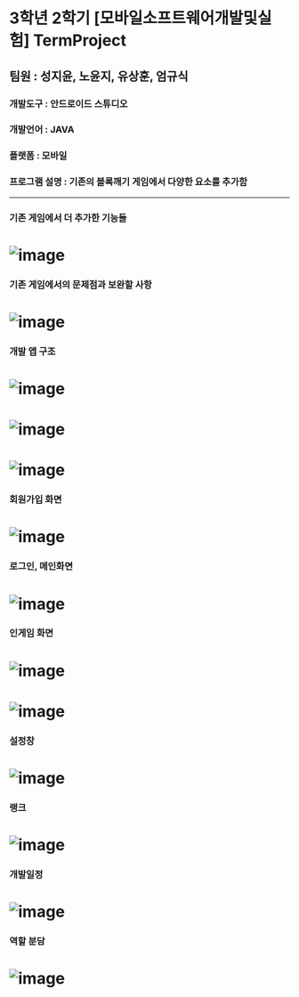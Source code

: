 # 3학년 2학기 [모바일소프트웨어개발및실험] TermProject
## 팀원 : 성지윤, 노윤지, 유상훈, 엄규식

### 개발도구 : 안드로이드 스튜디오
### 개발언어 : JAVA
### 플랫폼 : 모바일
### 프로그램 설명 : 기존의 블록깨기 게임에서 다양한 요소를 추가함
----------------------------------------------------------------
### 기존 게임에서 더 추가한 기능들
# ![image](https://github.com/SungJiYoon/TP_BlockBreakerRemake/assets/66246253/e75b5b59-0cfa-4ab3-870c-93b9a9e5022b)
### 기존 게임에서의 문제점과 보완할 사항
# ![image](https://github.com/SungJiYoon/TP_BlockBreakerRemake/assets/66246253/eceaa579-f1a0-4345-a7cd-9b35676dacaa)
### 개발 앱 구조
# ![image](https://github.com/SungJiYoon/TP_BlockBreakerRemake/assets/66246253/4704db02-e63a-4198-9df5-044473e89799)
# ![image](https://github.com/SungJiYoon/TP_BlockBreakerRemake/assets/66246253/5aa01038-4d2c-42ce-96d6-53445352e57f)
# ![image](https://github.com/SungJiYoon/TP_BlockBreakerRemake/assets/66246253/48752d54-8d09-4be2-947d-be7c080f6f3a)
### 회원가입 화면
# ![image](https://github.com/SungJiYoon/TP_BlockBreakerRemake/assets/66246253/70c1842f-7dd0-4d03-8019-10391d88c8b5)
### 로그인, 메인화면
# ![image](https://github.com/SungJiYoon/TP_BlockBreakerRemake/assets/66246253/60f43133-8ec7-4d03-88b5-d8872e9120cd)
### 인게임 화면
# ![image](https://github.com/SungJiYoon/TP_BlockBreakerRemake/assets/66246253/d9977ae5-c58f-42c5-9093-23206ebb963e)
# ![image](https://github.com/SungJiYoon/TP_BlockBreakerRemake/assets/66246253/dffa7e2e-a334-4a81-910d-b8ad6632af56)
### 설정창
# ![image](https://github.com/SungJiYoon/TP_BlockBreakerRemake/assets/66246253/ece68729-074e-4234-a569-923a16683a9e)
### 랭크
# ![image](https://github.com/SungJiYoon/TP_BlockBreakerRemake/assets/66246253/baa73983-3766-4ecf-a740-2f2c59b64cd5)
### 개발일정
# ![image](https://github.com/SungJiYoon/TP_BlockBreakerRemake/assets/66246253/96e8056c-fcba-4c1d-ba20-2118cba346f6)
### 역할 분담
# ![image](https://github.com/SungJiYoon/TP_BlockBreakerRemake/assets/66246253/6437c549-be35-4bfe-b557-c863104b85c3)

